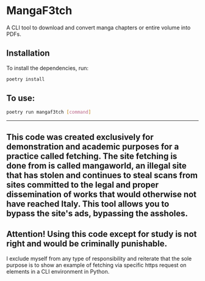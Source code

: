 # MangaF3tch

A CLI tool to download and convert manga chapters or entire volume into PDFs.

## Installation

To install the dependencies, run:

```bash
poetry install
```

## To use:

```bash
poetry run mangaf3tch [command]
```

-------
This code was created exclusively for demonstration and academic purposes for a practice called fetching. The site fetching is done from is called mangaworld, an illegal site that has stolen and continues to steal scans from sites committed to the legal and proper dissemination of works that would otherwise not have reached Italy. This tool allows you to bypass the site's ads, bypassing the assholes.
-------
Attention! Using this code except for study is not right and would be criminally punishable.
------
I exclude myself from any type of responsibility and reiterate that the sole purpose is to show an example of fetching via specific https request on elements in a CLI environment in Python.
